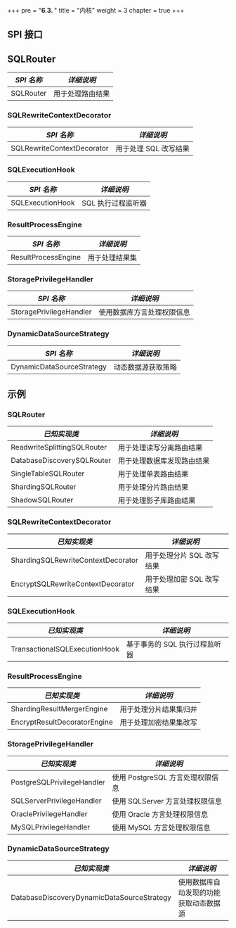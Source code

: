 +++
pre = "<b>6.3. </b>"
title = "内核"
weight = 3
chapter = true
+++

## SPI 接口
## SQLRouter

| *SPI 名称*                           | *详细说明*             |
| ----------------------------------- | --------------------- |
| SQLRouter                           | 用于处理路由结果         |

### SQLRewriteContextDecorator

| *SPI 名称*                          | *详细说明*          |
| ---------------------------------- | ------------------ |
| SQLRewriteContextDecorator         | 用于处理 SQL 改写结果 |

### SQLExecutionHook

| *SPI 名称*                     | *详细说明*       |
| ----------------------------- | --------------- |
| SQLExecutionHook              | SQL 执行过程监听器 |

### ResultProcessEngine

| *SPI 名称*                    | *详细说明*           |
| ---------------------------- | ------------------- |
| ResultProcessEngine          | 用于处理结果集        |

### StoragePrivilegeHandler

| *SPI 名称*                  | *详细说明*                      |
| -------------------------- | ------------------------------ |
| StoragePrivilegeHandler    | 使用数据库方言处理权限信息          |

### DynamicDataSourceStrategy

| *SPI 名称*                                  | *详细说明*                      |
| ------------------------------------------ | ------------------------------ |
| DynamicDataSourceStrategy                  | 动态数据源获取策略                 |

## 示例

### SQLRouter

| *已知实现类*                          | *详细说明*             |
| ----------------------------------- | --------------------- |
| ReadwriteSplittingSQLRouter         | 用于处理读写分离路由结果  |
| DatabaseDiscoverySQLRouter          | 用于处理数据库发现路由结果 |
| SingleTableSQLRouter                | 用于处理单表路由结果      |
| ShardingSQLRouter                   | 用于处理分片路由结果      |
| ShadowSQLRouter                     | 用于处理影子库路由结果    |

### SQLRewriteContextDecorator
| *已知实现类*                         | *详细说明*              |
| ---------------------------------- | --------------------- |
| ShardingSQLRewriteContextDecorator | 用于处理分片 SQL 改写结果 |
| EncryptSQLRewriteContextDecorator  | 用于处理加密 SQL 改写结果 |

### SQLExecutionHook
| *已知实现类*                    | *详细说明*                 |
| ----------------------------- | ------------------------- |
| TransactionalSQLExecutionHook | 基于事务的 SQL 执行过程监听器 |

### ResultProcessEngine

| *已知实现类*                   | *详细说明*           |
| ---------------------------- | ------------------- |
| ShardingResultMergerEngine   | 用于处理分片结果集归并 |
| EncryptResultDecoratorEngine | 用于处理加密结果集改写 |

### StoragePrivilegeHandler

| *已知实现类*                 | *详细说明*                      |
| -------------------------- | ------------------------------ |
| PostgreSQLPrivilegeHandler | 使用 PostgreSQL 方言处理权限信息   |
| SQLServerPrivilegeHandler  | 使用 SQLServer 方言处理权限信息    |
| OraclePrivilegeHandler     | 使用 Oracle 方言处理权限信息       |
| MySQLPrivilegeHandler      | 使用 MySQL 方言处理权限信息        |

### DynamicDataSourceStrategy

| *已知实现类*                                 | *详细说明*                       |
| ------------------------------------------ | ------------------------------- |
| DatabaseDiscoveryDynamicDataSourceStrategy | 使用数据库自动发现的功能获取动态数据源 |

